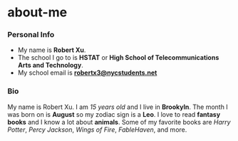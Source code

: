 # about-me

### Personal Info
* My name is **Robert Xu**.
* The school I go to is **HSTAT** or **High School of Telecommunications Arts and Technology**.
* My school email is **robertx3@nycstudents.net**

### Bio
My name is Robert Xu. I am *15 years old* and I live in **Brookyln**. The month I was born on is **August** so my zodiac sign is a **Leo**. I love to read **fantasy books** and I know a lot about **animals**. Some of my favorite books are *Harry Potter*, *Percy Jackson*, *Wings of Fire*, *FableHaven*, and more.
